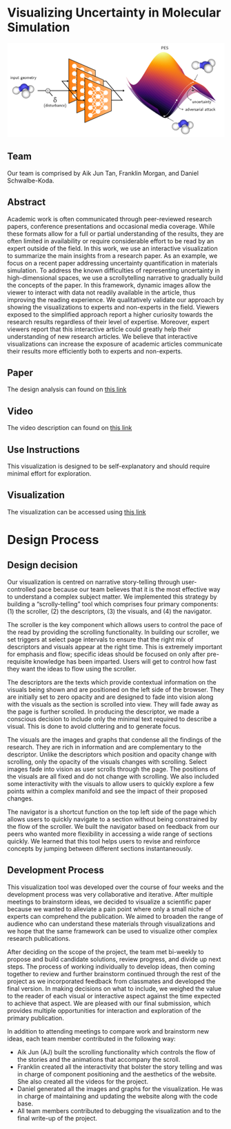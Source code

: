 # Visualizing Uncertainty in Molecular Simulation

![alt text](https://github.com/6859-sp21/final-project-atomistic-uncertainty/blob/main/figs/intro/atomsim3.png)

## Team
Our team is comprised by Aik Jun Tan, Franklin Morgan, and Daniel Schwalbe-Koda.

## Abstract
Academic work is often communicated through peer-reviewed research papers, conference presentations and occasional media coverage. While these formats allow for a full or partial understanding of the results, they are often limited in availability or require considerable effort to be read by an expert  outside of the field. In this work, we use an interactive visualization to summarize the main insights from a research paper. As an example, we focus on a recent paper addressing uncertainty quantification in materials simulation. To address the known difficulties of representing uncertainty in high-dimensional spaces, we use a scrollytelling narrative to gradually build the concepts of the paper. In this framework, dynamic images allow the viewer to interact with data not readily available in the article, thus improving the reading experience. We qualitatively validate our approach by showing the visualizations to experts and non-experts in the field. Viewers exposed to the simplified approach report a higher curiosity towards the research results regardless of their level of expertise. Moreover, expert viewers report that this interactive article could greatly help their understanding of new research articles. We believe that interactive visualizations can increase the exposure of academic articles communicate their results more efficiently both to experts and non-experts.

## Paper
The design analysis can found on [this link](https://github.com/6859-sp21/final-project-atomistic-uncertainty/blob/main/final/2021_UncertaintyVis.pdf)

## Video
The video description can found on [this link](https://drive.google.com/file/d/1lE7nfRzzB17LngJpSBN7uFlpHWqnBToE/view?usp=sharing)

## Use Instructions 
This visualization is designed to be self-explanatory and should require minimal effort for exploration.

## Visualization
The visualization can be accessed using [this link](https://6859-sp21.github.io/final-project-atomistic-uncertainty)


# Design Process

## Design decision

Our visualization is centred on narrative story-telling through user-controlled pace because our team believes that it is the most effective way to understand a complex subject matter. We implemented this strategy by building a “scrolly-telling” tool which comprises four primary components: (1) the scroller, (2) the descriptors, (3) the visuals, and (4) the navigator.

The scroller is the key component which allows users to control the pace of the read by providing the scrolling functionality. In building our scroller, we set triggers at select page intervals to ensure that the right mix of descriptors and visuals appear at the right time. This is extremely important for emphasis and flow; specific ideas should be focused on only after pre-requisite knowledge has been imparted. Users will get to control how fast they want the ideas to flow using the scroller.

The descriptors are the texts which provide contextual information on the visuals being shown and are positioned on the left side of the browser. They are initially set to zero opacity and are designed to fade into vision along with the visuals as the section is scrolled into view. They will fade away as the page is further scrolled. In producing the descriptor, we made a conscious decision to include only the minimal text required to describe a visual. This is done to avoid cluttering and to generate focus.

The visuals are the images and graphs that condense all the findings of the research. They are rich in information and are complementary to the descriptor. Unlike the descriptors which position and opacity change with scrolling, only the opacity of the visuals changes with scrolling. Select images fade into vision as user scrolls through the page. The positions of the visuals are all fixed and do not change with scrolling. We also included some interactivity with the visuals to allow users to quickly explore a few points within a complex manifold and see the impact of their proposed changes.  

The navigator is a shortcut function on the top left side of the page which allows users to quickly navigate to a section without being constrained by the flow of the scroller. We built the navigator based on feedback from our peers who wanted more flexibility in accessing a wide range of sections quickly. We learned that this tool helps users to revise and reinforce concepts by jumping between different sections instantaneously.  


## Development Process
This visualization tool was developed over the course of four weeks and the development process was very collaborative and iterative. After multiple meetings to brainstorm ideas, we decided to visualize a scientific paper because we wanted to alleviate a pain point where only a small niche of experts can comprehend the publication. We aimed to broaden the range of audience who can understand these materials through visualizations and we hope that the same framework can be used to visualize other complex research publications. 

After deciding on the scope of the project, the team met bi-weekly to propose and build candidate solutions, review progress, and divide up next steps. The process of working individually to develop ideas, then coming together to review and further brainstorm continued through the rest of the project as we incorporated feedback from classmates and developed the final version. In making decisions on what to include, we weighed the value to the reader of each visual or interactive aspect against the time expected to achieve that aspect. We are pleased with our final submission, which provides multiple opportunities for interaction and exploration of the primary publication.

In addition to attending meetings to compare work and brainstorm new ideas, each team member contributed in the following way: 
- Aik Jun (AJ) built the scrolling functionality which controls the flow of the stories and the animations that accompany the scroll.
- Franklin created all the interactivity that bolster the story telling and was in charge of component positioning and the aesthetics of the website. She also created all the videos for the project.
- Daniel generated all the images and graphs for the visualization. He was in charge of maintaining and updating the website along with the code base.
- All team members contributed to debugging the visualization and to the final write-up of the project. 

